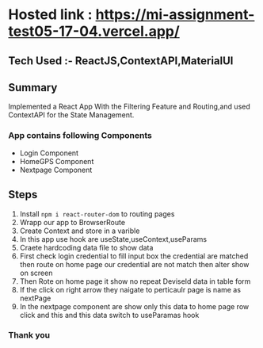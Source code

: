 # Hosted link : https://mi-assignment-test05-17-04.vercel.app/

## Tech Used :- ReactJS,ContextAPI,MaterialUI



## Summary
Implemented a React App With the Filtering Feature and Routing,and used ContextAPI for the State Management.

 ### App contains following Components

- Login Component
- HomeGPS Component
- Nextpage Component


 
## Steps
1. Install `npm i react-router-dom` to routing pages
2. Wrapp our app to BrowserRoute
3. Create Context and store in a varible
4. In this app use hook are useState,useContext,useParams
5. Craete hardcoding data file to show data
6. First check login credential to fill input box the credential are matched then route on home page our credential are not match then alter show on screen 
7. Then Rote on home page it show no repeat DeviseId data in table form
8. If the click on right arrow they naigate to perticaulr page is name as nextPage
9. In the nextpage component are show only this data to home page row click and this and this data switch to useParamas hook



 ### Thank you
